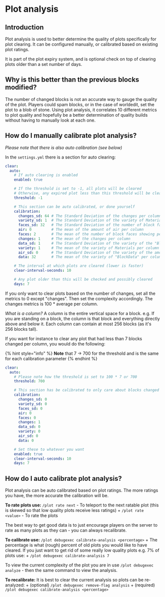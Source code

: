 # Plot analysis

## Introduction

Plot analysis is used to better determine the quality of plots specifically for plot clearing. It can be configured manually, or calibrated based on existing plot ratings.

It is part of the plot expiry system, and is optional check on top of clearing plots older than a set number of days.

## Why is this better than the previous blocks modified?

The number of changed blocks is not an accurate way to gauge the quality of the plot. Players could spam blocks, or in the case of worldedit, set the plot to a blob of stone. Using plot analysis, it correlates 10 different metrics to plot quality and hopefully be a better determination of quality builds without having to manually look at each one.

## How do I manually calibrate plot analysis?

_Please note that there is also auto calibration (see below)_

In the `settings.yml` there is a section for auto clearing:

```yaml
clear:
  auto:
    # If auto clearing is enabled
    enabled: true

    # If the threshold is set to -1, all plots will be cleared
    # Otherwise, any expired plot less than this threshold will be cleared
    threshold: -1

    # This section can be auto calibrated, or done yourself
    calibration:
      changes_sd: 64 # The Standard Deviation of the changes per column
      variety_sd: 1  # The Standard Deviation of the variety of Materials per column
      faces_sd: 32   # The Standard Deviation of the number of block faces showing per column
      air: 0         # The mean of the amount of air per column
      faces: 2       # The mean of the number of block faces showing per column
      changes: 1     # The mean of the changes per column
      data_sd: 1     # The Standard Deviation of the variety of the "BlockData" per column
      variety: 1     # The mean of the variety of Materials per column
      air_sd: 0      # The Standard Deviation of the variety of the amount of air per column
      data: 32       # The mean of the variety of "BlockData" per column

    # The interval at which plots are cleared (lower is faster)
    clear-interval-seconds: 10

    # Any plot older than this will be checked and possibly cleared
    days: 7
```

If you only want to clear plots based on the number of changes, set all the metrics to 0 except "changes". Then set the complexity accordingly. The changes metrics is 100 * average per column.

*What is a column?*
A column is the entire vertical space for a block. e.g. If you are standing on a block, the column is that block and everything directly above and below it. Each column can contain at most 256 blocks (as it's 256 blocks tall).

If you want for instance to clear any plot that had less than 7 blocks changed per column, you would do the following:

{% hint style="info" %}
**Note** that 7 -> 700 for the threshold and is the same for each calibration parameter
{% endhint %}

```yaml
clear:
  auto:
    # Please note how the threshold is set to 100 * 7 or 700
    threshold: 700

    # This section has be calibrated to only care about blocks changed
    calibration:
      changes_sd: 0
      variety_sd: 0
      faces_sd: 0
      air: 0
      faces: 0
      changes: 1
      data_sd: 0
      variety: 0
      air_sd: 0
      data: 0

    # Set these to whatever you want
    enabled: true
    clear-interval-seconds: 10
    days: 7
```

## How do I auto calibrate plot analysis?

Plot analysis can be auto calibrated based on plot ratings. The more ratings you have, the more accurate the calibration will be.

**To rate plots use:**
`/plot rate next` - To teleport to the next ratable plot (this is skewed so that low quality plots receive less ratings)  +
`/plot rate <value>` - To rate the plots

The best way to get good data is to just encourage players on the server to rate as many plots as they can - you can always recalibrate.

**To calibrate use:**
`/plot debugexec calibrate-analysis <percentage>`  +
The percentage is what (rough) percent of old plots you would like to have cleared. If you just want to get rid of some really low quality plots e.g. 7% of plots use:   +
`/plot debugexec calibrate-analysis 7`

To view the current complexity of the plot you are in use `/plot debugexec analyze` - then the same command to view the analysis.

**To recalibrate:**
It is best to clear the current analysis so plots can be re-analyzed:  +
(optional) `/plot debugexec remove-flag analysis`  +
(required) `/plot debugexec calibrate-analysis <percentage>`
